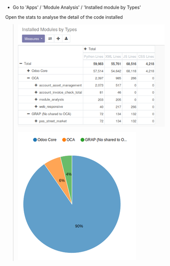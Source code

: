 - Go to 'Apps' / 'Module Analysis' / 'Installed module by Types'

Open the stats to analyse the detail of the code installed

> ![image](../static/description/analysis_pivot.png)
>
> ![image](../static/description/analysis_pie.png)
